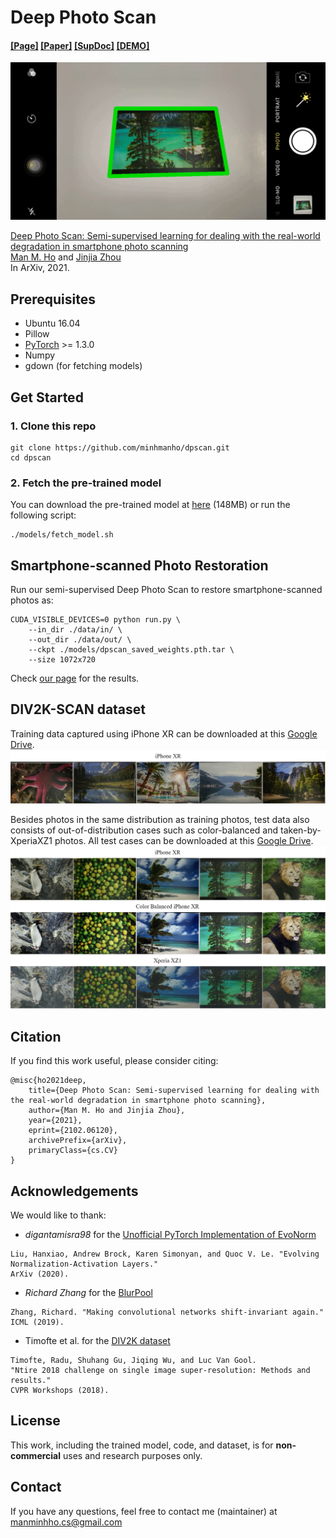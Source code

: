 # Deep Photo Scan
#### [[Page]](https://minhmanho.github.io/dpscan/) [[Paper]](https://arxiv.org/abs/2102.06120) [[SupDoc]](https://drive.google.com/file/d/1atoOvwUAnS7qJ438w8GB-mmwg5QwwLrf/view?usp=sharing) [[DEMO]](https://youtu.be/-kC2T6vMlpQ)

![Alt Text](https://raw.githubusercontent.com/minhmanho/dpscan/master/docs/images/dpscan.gif)

[Deep Photo Scan: Semi-supervised learning for dealing with the real-world degradation in smartphone photo scanning](https://arxiv.org/abs/2102.06120)<br>
[Man M. Ho](https://minhmanho.github.io/) and [Jinjia Zhou](https://www.zhou-lab.info/jinjia-zhou)<br>
In ArXiv, 2021.

## Prerequisites
- Ubuntu 16.04
- Pillow
- [PyTorch](https://pytorch.org/) >= 1.3.0
- Numpy
- gdown (for fetching models)

## Get Started
### 1. Clone this repo
```
git clone https://github.com/minhmanho/dpscan.git
cd dpscan
```

### 2. Fetch the pre-trained model
You can download the pre-trained model at [here](https://drive.google.com/uc?id=1LyMXV_wx_G3DMtKTV6BtjR22rlnweaB-) (148MB) or run the following script:

```
./models/fetch_model.sh
```

## Smartphone-scanned Photo Restoration
Run our semi-supervised Deep Photo Scan to restore smartphone-scanned photos as:

```
CUDA_VISIBLE_DEVICES=0 python run.py \
    --in_dir ./data/in/ \
    --out_dir ./data/out/ \
    --ckpt ./models/dpscan_saved_weights.pth.tar \
    --size 1072x720
```

Check [our page](https://minhmanho.github.io/dpscan/) for the results.

## DIV2K-SCAN dataset
Training data captured using iPhone XR can be downloaded at this [Google Drive](https://drive.google.com/file/d/1JhZSfQxsxbXb8sxtxw-leJEUdsvASgdp/view?usp=sharing).
![Alt Text](https://raw.githubusercontent.com/minhmanho/dpscan/master/docs/images/train.jpg)

Besides photos in the same distribution as training photos, test data also consists of out-of-distribution cases such as color-balanced and taken-by-XperiaXZ1 photos. All test cases can be downloaded at this [Google Drive](https://drive.google.com/file/d/1atyzBBLWNOQCdzPIkmfD3h6OlEU2tNTi/view?usp=sharing).
![Alt Text](https://raw.githubusercontent.com/minhmanho/dpscan/master/docs/images/test.jpg)

## Citation
If you find this work useful, please consider citing:
```
@misc{ho2021deep,
    title={Deep Photo Scan: Semi-supervised learning for dealing with the real-world degradation in smartphone photo scanning},
    author={Man M. Ho and Jinjia Zhou},
    year={2021},
    eprint={2102.06120},
    archivePrefix={arXiv},
    primaryClass={cs.CV}
}
```

## Acknowledgements
We would like to thank:
- _digantamisra98_ for the [Unofficial PyTorch Implementation of EvoNorm ](https://github.com/digantamisra98/EvoNorm)
```
Liu, Hanxiao, Andrew Brock, Karen Simonyan, and Quoc V. Le. "Evolving Normalization-Activation Layers." 
ArXiv (2020).
```
- _Richard Zhang_ for the [BlurPool](https://github.com/adobe/antialiased-cnns/blob/master/antialiased_cnns/blurpool.py)
```
Zhang, Richard. "Making convolutional networks shift-invariant again." 
ICML (2019).
```
- Timofte et al. for the [DIV2K dataset](https://data.vision.ee.ethz.ch/cvl/DIV2K/)
```
Timofte, Radu, Shuhang Gu, Jiqing Wu, and Luc Van Gool.
"Ntire 2018 challenge on single image super-resolution: Methods and results."
CVPR Workshops (2018).
```
## License
This work, including the trained model, code, and dataset, is for **non-commercial** uses and research purposes only.

## Contact
If you have any questions, feel free to contact me (maintainer) at [manminhho.cs@gmail.com](mailto:manminhho.cs@gmail.com)
